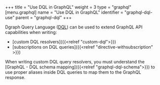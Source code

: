 +++
title = "Use DQL in GraphQL"
weight = 3
type = "graphql"
[menu.graphql]
  name = "Use DQL in GraphQL"
  identifier = "graphql-dql-use"
  parent = "graphql-dql"
+++



Dgraph Query Language ([DQL](/dql/)) can be used to extend GraphQL API capabilities when writing:

- [custom DQL resolvers]({{<relref "custom-dql">}})
- [subscriptions on DQL queries]({{<relref "directive-withsubscription" >}})



When writing custom DQL query resolvers, you must understand the [GraphQL - DQL schema mapping]({{<relref "graphql-dql-schema">}}) to use proper aliases inside DQL queries to map them to the GraphQL response. 



